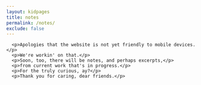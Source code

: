 ```yaml
---
layout: kidpages
title: notes
permalink: /notes/
exclude: false
---
```

<div class="container">
 

      <p>Apologies that the website is not yet friendly to mobile devices.</p>
      <p>We're workin' on that.</p>
      <p>Soon, too, there will be notes, and perhaps excerpts,</p> 
      <p>from current work that's in progress.</p>
      <p>For the truly curious, ay?</p>
      <p>Thank you for caring, dear friends.</p>

         
    
</div>